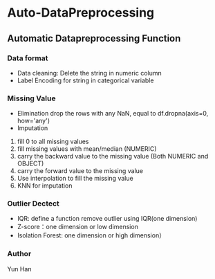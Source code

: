 # Auto-DataPreprocessing

## Automatic Datapreprocessing Function
### Data format 
* Data cleaning: Delete the string in numeric column 
* Label Encoding for string in categorical variable

### Missing Value
* Elimination
drop the rows with any NaN, equal to df.dropna(axis=0, how='any')
* Imputation 

1. fill 0 to all missing values
2. fill missing values with mean/median (NUMERIC)
3. carry the backward value to the missing value (Both NUMERIC and OBJECT)
4. carry the forward value to the missing value
5. Use interpolation to fill the missing value 
6. KNN for imputation

### Outlier Dectect
* IQR: define a function remove outlier using IQR(one dimension)
* Z-score：one dimension or low dimension
* Isolation Forest: one dimension or high dimension）

### Author
Yun Han
